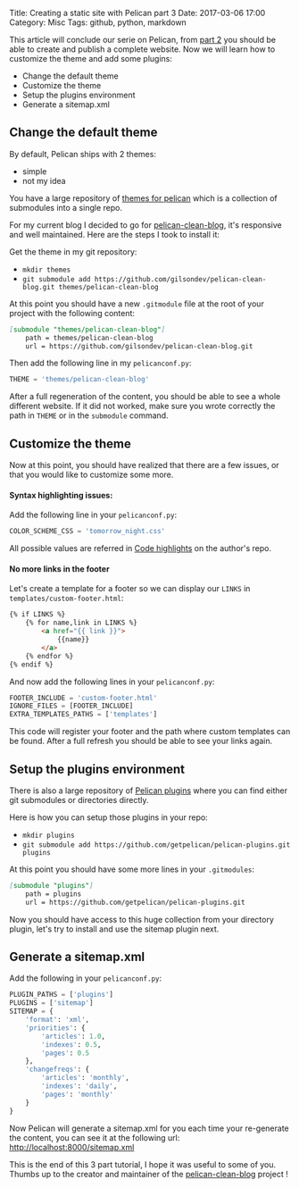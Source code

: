 Title: Creating a static site with Pelican part 3
Date: 2017-03-06 17:00
Category: Misc
Tags: github, python, markdown

This article will conclude our serie on Pelican, from [part 2]({filename}/pelican-part2.md) you should be able to create and publish a complete website. Now we will learn how to customize the theme and add some plugins:

 * Change the default theme
 * Customize the theme
 * Setup the plugins environment
 * Generate a sitemap.xml

## Change the default theme

By default, Pelican ships with 2 themes:

 * simple
 * not my idea

You have a large repository of [themes for pelican](https://github.com/getpelican/pelican-themes) which is a collection of submodules into a single repo.

For my current blog I decided to go for [pelican-clean-blog](https://github.com/gilsondev/pelican-clean-blog), it's responsive and well maintained. Here are the steps I took to install it:

Get the theme in my git repository:

 * `mkdir themes`
 * `git submodule add https://github.com/gilsondev/pelican-clean-blog.git themes/pelican-clean-blog`

At this point you should have a new `.gitmodule` file at the root of your project with the following content:

```md
[submodule "themes/pelican-clean-blog"]
    path = themes/pelican-clean-blog
    url = https://github.com/gilsondev/pelican-clean-blog.git
```

Then add the following line in my `pelicanconf.py`:

```py
THEME = 'themes/pelican-clean-blog'
```

After a full regeneration of the content, you should be able to see a whole different website. If it did not worked, make sure you wrote correctly the path in `THEME` or in the `submodule` command.

## Customize the theme

Now at this point, you should have realized that there are a few issues, or that you would like to customize some more.

#### Syntax highlighting issues:

Add the following line in your `pelicanconf.py`:

```py
COLOR_SCHEME_CSS = 'tomorrow_night.css'
```

All possible values are referred in [Code highlights](https://github.com/gilsondev/pelican-clean-blog#code-highlights) on the author's repo.

#### No more links in the footer

Let's create a template for a footer so we can display our `LINKS` in `templates/custom-footer.html`:

```html
{% if LINKS %}
    {% for name,link in LINKS %}
        <a href="{{ link }}">
            {{name}}
        </a>
    {% endfor %}
{% endif %}
```

And now add the following lines in your `pelicanconf.py`:

```py
FOOTER_INCLUDE = 'custom-footer.html'
IGNORE_FILES = [FOOTER_INCLUDE]
EXTRA_TEMPLATES_PATHS = ['templates']
```

This code will register your footer and the path where custom templates can be found. After a full refresh you should be able to see your links again.

## Setup the plugins environment

There is also a large repository of [Pelican plugins](https://github.com/getpelican/pelican-plugins) where you can find either git submodules or directories directly.

Here is how you can setup those plugins in your repo:

 * `mkdir plugins` 
 * `git submodule add https://github.com/getpelican/pelican-plugins.git plugins`

At this point you should have some more lines in your `.gitmodules`:

```md
[submodule "plugins"]
    path = plugins
    url = https://github.com/getpelican/pelican-plugins.git
```

Now you should have access to this huge collection from your directory plugin, let's try to install and use the sitemap plugin next.

## Generate a sitemap.xml

Add the following in your `pelicanconf.py`:

```py
PLUGIN_PATHS = ['plugins']
PLUGINS = ['sitemap']
SITEMAP = {
    'format': 'xml',
    'priorities': {
        'articles': 1.0,
        'indexes': 0.5,
        'pages': 0.5
    },
    'changefreqs': {
        'articles': 'monthly',
        'indexes': 'daily',
        'pages': 'monthly'
    }
}
```

Now Pelican will generate a sitemap.xml for you each time your re-generate the content, you can see it at the following url: [http://localhost:8000/sitemap.xml](http://localhost:8000/sitemap.xml)

This is the end of this 3 part tutorial, I hope it was useful to some of you. Thumbs up to the creator and maintainer of the [pelican-clean-blog](https://github.com/gilsondev/pelican-clean-blog) project !
